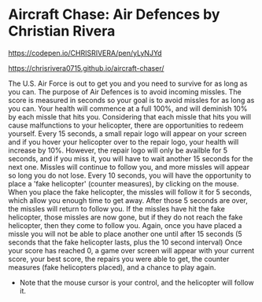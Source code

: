 # Aircraft Chase: Air Defences by Christian Rivera

https://codepen.io/CHRISRIVERA/pen/yLyNJYd

https://chrisrivera0715.github.io/aircraft-chaser/

The U.S. Air Force is out to get you and you need to survive for as long as you can. 
The purpose of Air Defences is to avoid incoming missles. The score is measured in seconds so your goal is to avoid missles for as long as you can. Your health will commence at a full 100%, and will deminish 10% by each missle that hits you. Considering that each missle that hits you will cause malfunctions to your helicopter, there are opportunities to redeem yourself. Every 15 seconds, a small repair logo will appear on your screen and if you hover your helicopter over to the repair logo, your health will increase by 10%. However, the repair logo will only be availble for 5 seconds, and if you miss it, you will have to wait another 15 seconds for the next one. 
Missles will continue to follow you, and more missles will appear so long you do not lose. Every 10 seconds, you will have the opportunity to place a 'fake helicopter' (counter measures), by clicking on the mouse. When you place the fake helicopter, the missles will follow it for 5 seconds, which allow you enough time to get away. After those 5 seconds are over, the missles will return to follow you. If the missles have hit the fake helicopter, those missles are now gone, but if they do not reach the fake helicopter, then they come to follow you. Again, once you have placed a missle you will not be able to place another one until after 15 seconds (5 seconds that the fake helicopter lasts, plus the 10 second interval)
Once your score has reached 0, a game over screen will appear with your current score, your best score, the repairs you were able to get, the counter measures (fake helicopters placed), and a chance to play again. 


* Note that the mouse cursor is your control, and the helicopter will follow it. 
